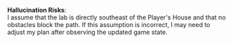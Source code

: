 **Hallucination Risks**:  
I assume that the lab is directly southeast of the Player's House and that no obstacles block the path. If this assumption is incorrect, I may need to adjust my plan after observing the updated game state.